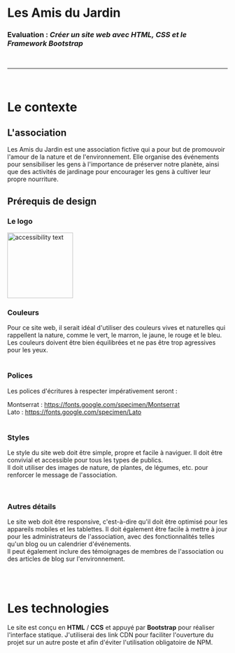 # Les Amis du Jardin

### **Evaluation** : _Créer un site web avec HTML, CSS et le Framework Bootstrap_

<br>

---

<br>

# Le contexte

## L'association

Les Amis du Jardin est une association fictive qui a pour but de promouvoir l'amour de la nature et de l'environnement. Elle organise des événements pour sensibiliser les gens à l'importance de préserver notre planète, ainsi que des activités de jardinage pour encourager les gens à cultiver leur propre nourriture.

## Prérequis de design

### Le logo

<img src="https://i.ibb.co/z56k75g/Green-leave-logo-removebg-preview-1.png" width="150" alt="accessibility text">

<br>

### Couleurs

Pour ce site web, il serait idéal d'utiliser des couleurs vives et naturelles qui rappellent la nature, comme le vert, le marron, le jaune, le rouge et le bleu. Les couleurs doivent être bien équilibrées et ne pas être trop agressives pour les yeux.
<br><br>

### Polices

Les polices d'écritures à respecter impérativement seront :

Montserrat : https://fonts.google.com/specimen/Montserrat<br>Lato : https://fonts.google.com/specimen/Lato
<br><br>

### Styles

Le style du site web doit être simple, propre et facile à naviguer. Il doit être convivial et accessible pour tous les types de publics. <br>Il doit utiliser des images de nature, de plantes, de légumes, etc. pour renforcer le message de l'association.

<br>

### Autres détails

Le site web doit être responsive, c'est-à-dire qu'il doit être optimisé pour les appareils mobiles et les tablettes. Il doit également être facile à mettre à jour pour les administrateurs de l'association, avec des fonctionnalités telles qu'un blog ou un calendrier d'événements. <br>Il peut également inclure des témoignages de membres de l'association ou des articles de blog sur l'environnement.

<br><br>

# Les technologies

Le site est conçu en **HTML** / **CCS** et appuyé par **Bootstrap** pour réaliser l'interface statique. J'utiliserai des link CDN pour faciliter l'ouverture du projet sur un autre poste et afin d'éviter l'utilisation obligatoire de NPM.

